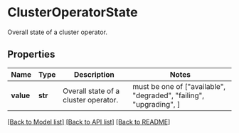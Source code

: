 # ClusterOperatorState

Overall state of a cluster operator.

## Properties
Name | Type | Description | Notes
------------ | ------------- | ------------- | -------------
**value** | **str** | Overall state of a cluster operator. |  must be one of ["available", "degraded", "failing", "upgrading", ]

[[Back to Model list]](../README.md#documentation-for-models) [[Back to API list]](../README.md#documentation-for-api-endpoints) [[Back to README]](../README.md)
